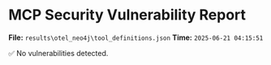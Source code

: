 # MCP Security Vulnerability Report
**File:** `results\otel_neo4j\tool_definitions.json`
**Time:** `2025-06-21 04:15:51`

✅ No vulnerabilities detected.